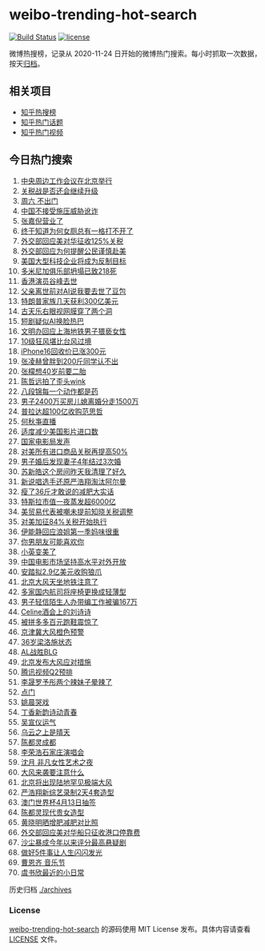 # weibo-trending-hot-search

[![Build Status](https://github.com/justjavac/weibo-trending-hot-search/workflows/ci/badge.svg?branch=master)](https://github.com/justjavac/weibo-trending-hot-search/actions)
[![license](https://img.shields.io/github/license/justjavac/weibo-trending-hot-search)](https://github.com/justjavac/weibo-trending-hot-search/blob/master/LICENSE)

微博热搜榜，记录从 2020-11-24 日开始的微博热门搜索。每小时抓取一次数据，按天[归档](./archives)。

## 相关项目

- [知乎热搜榜](https://github.com/justjavac/zhihu-trending-top-search)
- [知乎热门话题](https://github.com/justjavac/zhihu-trending-hot-questions)
- [知乎热门视频](https://github.com/justjavac/zhihu-trending-hot-video)

## 今日热门搜索

<!-- BEGIN -->
<!-- 最后更新时间 Fri Apr 11 2025 03:51:15 GMT+0800 (China Standard Time) -->

1. [中央周边工作会议在北京举行](https://s.weibo.com//weibo?q=%23%E4%B8%AD%E5%A4%AE%E5%91%A8%E8%BE%B9%E5%B7%A5%E4%BD%9C%E4%BC%9A%E8%AE%AE%E5%9C%A8%E5%8C%97%E4%BA%AC%E4%B8%BE%E8%A1%8C%23&Refer=new_time)
1. [关税战是否还会继续升级](https://s.weibo.com//weibo?q=%23%E5%85%B3%E7%A8%8E%E6%88%98%E6%98%AF%E5%90%A6%E8%BF%98%E4%BC%9A%E7%BB%A7%E7%BB%AD%E5%8D%87%E7%BA%A7%23&t=31&band_rank=23&Refer=top)
1. [周六 不出门](https://s.weibo.com//weibo?q=%E5%91%A8%E5%85%AD%20%E4%B8%8D%E5%87%BA%E9%97%A8&t=31&band_rank=1&Refer=top)
1. [中国不接受施压威胁讹诈](https://s.weibo.com//weibo?q=%23%E4%B8%AD%E5%9B%BD%E4%B8%8D%E6%8E%A5%E5%8F%97%E6%96%BD%E5%8E%8B%E5%A8%81%E8%83%81%E8%AE%B9%E8%AF%88%23&t=31&band_rank=3&Refer=top)
1. [张嘉倪营业了](https://s.weibo.com//weibo?q=%23%E5%BC%A0%E5%98%89%E5%80%AA%E8%90%A5%E4%B8%9A%E4%BA%86%23&t=31&band_rank=2&Refer=top)
1. [终于知道为何女厕总有一格打不开了](https://s.weibo.com//weibo?q=%23%E7%BB%88%E4%BA%8E%E7%9F%A5%E9%81%93%E4%B8%BA%E4%BD%95%E5%A5%B3%E5%8E%95%E6%80%BB%E6%9C%89%E4%B8%80%E6%A0%BC%E6%89%93%E4%B8%8D%E5%BC%80%E4%BA%86%23&t=31&band_rank=25&Refer=top)
1. [外交部回应美对华征收125%关税](https://s.weibo.com//weibo?q=%23%E5%A4%96%E4%BA%A4%E9%83%A8%E5%9B%9E%E5%BA%94%E7%BE%8E%E5%AF%B9%E5%8D%8E%E5%BE%81%E6%94%B6125%25%E5%85%B3%E7%A8%8E%23&t=31&band_rank=7&Refer=top)
1. [外交部回应为何提醒公民谨慎赴美](https://s.weibo.com//weibo?q=%23%E5%A4%96%E4%BA%A4%E9%83%A8%E5%9B%9E%E5%BA%94%E4%B8%BA%E4%BD%95%E6%8F%90%E9%86%92%E5%85%AC%E6%B0%91%E8%B0%A8%E6%85%8E%E8%B5%B4%E7%BE%8E%23&t=31&band_rank=35&Refer=top)
1. [美国大型科技企业将成为反制目标](https://s.weibo.com//weibo?q=%23%E7%BE%8E%E5%9B%BD%E5%A4%A7%E5%9E%8B%E7%A7%91%E6%8A%80%E4%BC%81%E4%B8%9A%E5%B0%86%E6%88%90%E4%B8%BA%E5%8F%8D%E5%88%B6%E7%9B%AE%E6%A0%87%23&t=31&band_rank=4&Refer=top)
1. [多米尼加俱乐部坍塌已致218死](https://s.weibo.com//weibo?q=%23%E5%A4%9A%E7%B1%B3%E5%B0%BC%E5%8A%A0%E4%BF%B1%E4%B9%90%E9%83%A8%E5%9D%8D%E5%A1%8C%E5%B7%B2%E8%87%B4218%E6%AD%BB%23&t=31&band_rank=49&Refer=top)
1. [香港演员谷峰去世](https://s.weibo.com//weibo?q=%23%E9%A6%99%E6%B8%AF%E6%BC%94%E5%91%98%E8%B0%B7%E5%B3%B0%E5%8E%BB%E4%B8%96%23&t=31&band_rank=10&Refer=top)
1. [父亲离世前对AI说我要去世了豆包](https://s.weibo.com//weibo?q=%23%E7%88%B6%E4%BA%B2%E7%A6%BB%E4%B8%96%E5%89%8D%E5%AF%B9AI%E8%AF%B4%E6%88%91%E8%A6%81%E5%8E%BB%E4%B8%96%E4%BA%86%E8%B1%86%E5%8C%85%23&t=31&band_rank=11&Refer=top)
1. [特朗普家族几天获利300亿美元](https://s.weibo.com//weibo?q=%23%E7%89%B9%E6%9C%97%E6%99%AE%E5%AE%B6%E6%97%8F%E5%87%A0%E5%A4%A9%E8%8E%B7%E5%88%A9300%E4%BA%BF%E7%BE%8E%E5%85%83%23&t=31&band_rank=12&Refer=top)
1. [古天乐右眼视网膜穿了两个洞](https://s.weibo.com//weibo?q=%23%E5%8F%A4%E5%A4%A9%E4%B9%90%E5%8F%B3%E7%9C%BC%E8%A7%86%E7%BD%91%E8%86%9C%E7%A9%BF%E4%BA%86%E4%B8%A4%E4%B8%AA%E6%B4%9E%23&t=31&band_rank=13&Refer=top)
1. [短剧疑似AI换脸热巴](https://s.weibo.com//weibo?q=%23%E7%9F%AD%E5%89%A7%E7%96%91%E4%BC%BCAI%E6%8D%A2%E8%84%B8%E7%83%AD%E5%B7%B4%23&t=31&band_rank=11&Refer=top)
1. [文明办回应上海地铁男子猥亵女性](https://s.weibo.com//weibo?q=%23%E6%96%87%E6%98%8E%E5%8A%9E%E5%9B%9E%E5%BA%94%E4%B8%8A%E6%B5%B7%E5%9C%B0%E9%93%81%E7%94%B7%E5%AD%90%E7%8C%A5%E4%BA%B5%E5%A5%B3%E6%80%A7%23&t=31&band_rank=13&Refer=top)
1. [10级狂风堪比台风过境](https://s.weibo.com//weibo?q=%2310%E7%BA%A7%E7%8B%82%E9%A3%8E%E5%A0%AA%E6%AF%94%E5%8F%B0%E9%A3%8E%E8%BF%87%E5%A2%83%23&t=31&band_rank=6&Refer=top)
1. [iPhone16回收价已涨300元](https://s.weibo.com//weibo?q=%23iPhone16%E5%9B%9E%E6%94%B6%E4%BB%B7%E5%B7%B2%E6%B6%A8300%E5%85%83%23&t=31&band_rank=16&Refer=top)
1. [张凌赫曾胖到200斤同学认不出](https://s.weibo.com//weibo?q=%23%E5%BC%A0%E5%87%8C%E8%B5%AB%E6%9B%BE%E8%83%96%E5%88%B0200%E6%96%A4%E5%90%8C%E5%AD%A6%E8%AE%A4%E4%B8%8D%E5%87%BA%23&t=31&band_rank=20&Refer=top)
1. [张檬想40岁前要二胎](https://s.weibo.com//weibo?q=%23%E5%BC%A0%E6%AA%AC%E6%83%B340%E5%B2%81%E5%89%8D%E8%A6%81%E4%BA%8C%E8%83%8E%23&t=31&band_rank=14&Refer=top)
1. [陈哲远拍了歪头wink](https://s.weibo.com//weibo?q=%E9%99%88%E5%93%B2%E8%BF%9C%E6%8B%8D%E4%BA%86%E6%AD%AA%E5%A4%B4wink&t=31&band_rank=42&Refer=top)
1. [八段锦每一个动作都是药](https://s.weibo.com//weibo?q=%23%E5%85%AB%E6%AE%B5%E9%94%A6%E6%AF%8F%E4%B8%80%E4%B8%AA%E5%8A%A8%E4%BD%9C%E9%83%BD%E6%98%AF%E8%8D%AF%23&t=31&band_rank=22&Refer=top)
1. [男子2400万买房儿媳离婚分走1500万](https://s.weibo.com//weibo?q=%23%E7%94%B7%E5%AD%902400%E4%B8%87%E4%B9%B0%E6%88%BF%E5%84%BF%E5%AA%B3%E7%A6%BB%E5%A9%9A%E5%88%86%E8%B5%B01500%E4%B8%87%23&t=31&band_rank=31&Refer=top)
1. [普拉达超100亿收购范思哲](https://s.weibo.com//weibo?q=%23%E6%99%AE%E6%8B%89%E8%BE%BE%E8%B6%85100%E4%BA%BF%E6%94%B6%E8%B4%AD%E8%8C%83%E6%80%9D%E5%93%B2%23&t=31&band_rank=31&Refer=top)
1. [何秋亊直播](https://s.weibo.com//weibo?q=%E4%BD%95%E7%A7%8B%E4%BA%8A%E7%9B%B4%E6%92%AD&t=31&band_rank=15&Refer=top)
1. [适度减少美国影片进口数](https://s.weibo.com//weibo?q=%23%E9%80%82%E5%BA%A6%E5%87%8F%E5%B0%91%E7%BE%8E%E5%9B%BD%E5%BD%B1%E7%89%87%E8%BF%9B%E5%8F%A3%E6%95%B0%23&t=31&band_rank=34&Refer=top)
1. [国家电影局发声](https://s.weibo.com//weibo?q=%23%E5%9B%BD%E5%AE%B6%E7%94%B5%E5%BD%B1%E5%B1%80%E5%8F%91%E5%A3%B0%23&t=31&band_rank=5&Refer=top)
1. [对美所有进口商品关税再提高50%](https://s.weibo.com//weibo?q=%23%E5%AF%B9%E7%BE%8E%E6%89%80%E6%9C%89%E8%BF%9B%E5%8F%A3%E5%95%86%E5%93%81%E5%85%B3%E7%A8%8E%E5%86%8D%E6%8F%90%E9%AB%9850%25%23&t=31&band_rank=9&Refer=top)
1. [男子婚后发现妻子4年结过3次婚](https://s.weibo.com//weibo?q=%23%E7%94%B7%E5%AD%90%E5%A9%9A%E5%90%8E%E5%8F%91%E7%8E%B0%E5%A6%BB%E5%AD%904%E5%B9%B4%E7%BB%93%E8%BF%873%E6%AC%A1%E5%A9%9A%23&t=31&band_rank=40&Refer=top)
1. [苏新皓这个房间昨天我清理了好久](https://s.weibo.com//weibo?q=%23%E8%8B%8F%E6%96%B0%E7%9A%93%E8%BF%99%E4%B8%AA%E6%88%BF%E9%97%B4%E6%98%A8%E5%A4%A9%E6%88%91%E6%B8%85%E7%90%86%E4%BA%86%E5%A5%BD%E4%B9%85%23&t=31&band_rank=42&Refer=top)
1. [新说唱选手还原严浩翔淘汰阿尔曼](https://s.weibo.com//weibo?q=%23%E6%96%B0%E8%AF%B4%E5%94%B1%E9%80%89%E6%89%8B%E8%BF%98%E5%8E%9F%E4%B8%A5%E6%B5%A9%E7%BF%94%E6%B7%98%E6%B1%B0%E9%98%BF%E5%B0%94%E6%9B%BC%23&t=31&band_rank=18&Refer=top)
1. [瘦了36斤才敢说的减肥大实话](https://s.weibo.com//weibo?q=%E7%98%A6%E4%BA%8636%E6%96%A4%E6%89%8D%E6%95%A2%E8%AF%B4%E7%9A%84%E5%87%8F%E8%82%A5%E5%A4%A7%E5%AE%9E%E8%AF%9D&t=31&band_rank=21&Refer=top)
1. [特斯拉市值一夜蒸发超6000亿](https://s.weibo.com//weibo?q=%23%E7%89%B9%E6%96%AF%E6%8B%89%E5%B8%82%E5%80%BC%E4%B8%80%E5%A4%9C%E8%92%B8%E5%8F%91%E8%B6%856000%E4%BA%BF%23&t=31&band_rank=32&Refer=top)
1. [美贸易代表被嘲未提前知晓关税调整](https://s.weibo.com//weibo?q=%23%E7%BE%8E%E8%B4%B8%E6%98%93%E4%BB%A3%E8%A1%A8%E8%A2%AB%E5%98%B2%E6%9C%AA%E6%8F%90%E5%89%8D%E7%9F%A5%E6%99%93%E5%85%B3%E7%A8%8E%E8%B0%83%E6%95%B4%23&t=31&band_rank=41&Refer=top)
1. [对美加征84%关税开始执行](https://s.weibo.com//weibo?q=%23%E5%AF%B9%E7%BE%8E%E5%8A%A0%E5%BE%8184%25%E5%85%B3%E7%A8%8E%E5%BC%80%E5%A7%8B%E6%89%A7%E8%A1%8C%23&t=31&band_rank=37&Refer=top)
1. [伊能静回应浪姐第一季妈味很重](https://s.weibo.com//weibo?q=%23%E4%BC%8A%E8%83%BD%E9%9D%99%E5%9B%9E%E5%BA%94%E6%B5%AA%E5%A7%90%E7%AC%AC%E4%B8%80%E5%AD%A3%E5%A6%88%E5%91%B3%E5%BE%88%E9%87%8D%23&t=31&band_rank=28&Refer=top)
1. [你男朋友可能喜欢你](https://s.weibo.com//weibo?q=%E4%BD%A0%E7%94%B7%E6%9C%8B%E5%8F%8B%E5%8F%AF%E8%83%BD%E5%96%9C%E6%AC%A2%E4%BD%A0&t=31&band_rank=39&Refer=top)
1. [小英变美了](https://s.weibo.com//weibo?q=%23%E5%B0%8F%E8%8B%B1%E5%8F%98%E7%BE%8E%E4%BA%86%23&t=31&band_rank=26&Refer=top)
1. [中国电影市场坚持高水平对外开放](https://s.weibo.com//weibo?q=%23%E4%B8%AD%E5%9B%BD%E7%94%B5%E5%BD%B1%E5%B8%82%E5%9C%BA%E5%9D%9A%E6%8C%81%E9%AB%98%E6%B0%B4%E5%B9%B3%E5%AF%B9%E5%A4%96%E5%BC%80%E6%94%BE%23&t=31&band_rank=29&Refer=top)
1. [安踏拟2.9亿美元收购狼爪](https://s.weibo.com//weibo?q=%23%E5%AE%89%E8%B8%8F%E6%8B%9F2.9%E4%BA%BF%E7%BE%8E%E5%85%83%E6%94%B6%E8%B4%AD%E7%8B%BC%E7%88%AA%23&t=31&band_rank=36&Refer=top)
1. [北京大风天坐地铁注意了](https://s.weibo.com//weibo?q=%23%E5%8C%97%E4%BA%AC%E5%A4%A7%E9%A3%8E%E5%A4%A9%E5%9D%90%E5%9C%B0%E9%93%81%E6%B3%A8%E6%84%8F%E4%BA%86%23&t=31&band_rank=8&Refer=top)
1. [多家国内航司将座椅更换成轻薄型](https://s.weibo.com//weibo?q=%23%E5%A4%9A%E5%AE%B6%E5%9B%BD%E5%86%85%E8%88%AA%E5%8F%B8%E5%B0%86%E5%BA%A7%E6%A4%85%E6%9B%B4%E6%8D%A2%E6%88%90%E8%BD%BB%E8%96%84%E5%9E%8B%23&t=31&band_rank=27&Refer=top)
1. [男子轻信陌生人办带编工作被骗167万](https://s.weibo.com//weibo?q=%23%E7%94%B7%E5%AD%90%E8%BD%BB%E4%BF%A1%E9%99%8C%E7%94%9F%E4%BA%BA%E5%8A%9E%E5%B8%A6%E7%BC%96%E5%B7%A5%E4%BD%9C%E8%A2%AB%E9%AA%97167%E4%B8%87%23&t=31&band_rank=28&Refer=top)
1. [Celine酒会上的刘诗诗](https://s.weibo.com//weibo?q=%23Celine%E9%85%92%E4%BC%9A%E4%B8%8A%E7%9A%84%E5%88%98%E8%AF%97%E8%AF%97%23&t=31&band_rank=33&Refer=top)
1. [被拼多多百元跑鞋震惊了](https://s.weibo.com//weibo?q=%23%E8%A2%AB%E6%8B%BC%E5%A4%9A%E5%A4%9A%E7%99%BE%E5%85%83%E8%B7%91%E9%9E%8B%E9%9C%87%E6%83%8A%E4%BA%86%23&t=31&band_rank=45&Refer=top)
1. [京津冀大风橙色预警](https://s.weibo.com//weibo?q=%23%E4%BA%AC%E6%B4%A5%E5%86%80%E5%A4%A7%E9%A3%8E%E6%A9%99%E8%89%B2%E9%A2%84%E8%AD%A6%23&t=31&band_rank=10&Refer=top)
1. [36岁梁洛施状态](https://s.weibo.com//weibo?q=36%E5%B2%81%E6%A2%81%E6%B4%9B%E6%96%BD%E7%8A%B6%E6%80%81&t=31&band_rank=46&Refer=top)
1. [AL战胜BLG](https://s.weibo.com//weibo?q=%23AL%E6%88%98%E8%83%9CBLG%23&t=31&band_rank=48&Refer=top)
1. [北京发布大风应对措施](https://s.weibo.com//weibo?q=%23%E5%8C%97%E4%BA%AC%E5%8F%91%E5%B8%83%E5%A4%A7%E9%A3%8E%E5%BA%94%E5%AF%B9%E6%8E%AA%E6%96%BD%23&t=31&band_rank=17&Refer=top)
1. [腾讯视频Q2预排](https://s.weibo.com//weibo?q=%23%E8%85%BE%E8%AE%AF%E8%A7%86%E9%A2%91Q2%E9%A2%84%E6%8E%92%23&t=31&band_rank=49&Refer=top)
1. [李晟罗予彤两个辣妹子晕辣了](https://s.weibo.com//weibo?q=%E6%9D%8E%E6%99%9F%E7%BD%97%E4%BA%88%E5%BD%A4%E4%B8%A4%E4%B8%AA%E8%BE%A3%E5%A6%B9%E5%AD%90%E6%99%95%E8%BE%A3%E4%BA%86&t=31&band_rank=28&Refer=top)
1. [点门](https://s.weibo.com//weibo?q=%E7%82%B9%E9%97%A8&t=31&band_rank=46&Refer=top)
1. [姚晨哭戏](https://s.weibo.com//weibo?q=%E5%A7%9A%E6%99%A8%E5%93%AD%E6%88%8F&t=31&band_rank=48&Refer=top)
1. [丁香新韵诗动青春](https://s.weibo.com//weibo?q=%23%E4%B8%81%E9%A6%99%E6%96%B0%E9%9F%B5%E8%AF%97%E5%8A%A8%E9%9D%92%E6%98%A5%23&t=31&band_rank=49&Refer=top)
1. [吴宣仪运气](https://s.weibo.com//weibo?q=%E5%90%B4%E5%AE%A3%E4%BB%AA%E8%BF%90%E6%B0%94&t=31&band_rank=24&Refer=top)
1. [乌云之上是晴天](https://s.weibo.com//weibo?q=%E4%B9%8C%E4%BA%91%E4%B9%8B%E4%B8%8A%E6%98%AF%E6%99%B4%E5%A4%A9&t=31&band_rank=50&Refer=top)
1. [陈都灵成都](https://s.weibo.com//weibo?q=%E9%99%88%E9%83%BD%E7%81%B5%E6%88%90%E9%83%BD&t=31&band_rank=49&Refer=top)
1. [李荣浩石家庄演唱会](https://s.weibo.com//weibo?q=%E6%9D%8E%E8%8D%A3%E6%B5%A9%E7%9F%B3%E5%AE%B6%E5%BA%84%E6%BC%94%E5%94%B1%E4%BC%9A&t=31&band_rank=19&Refer=top)
1. [沈月 非凡女性艺术之夜](https://s.weibo.com//weibo?q=%E6%B2%88%E6%9C%88%20%E9%9D%9E%E5%87%A1%E5%A5%B3%E6%80%A7%E8%89%BA%E6%9C%AF%E4%B9%8B%E5%A4%9C&t=31&band_rank=32&Refer=top)
1. [大风来袭要注意什么](https://s.weibo.com//weibo?q=%23%E5%A4%A7%E9%A3%8E%E6%9D%A5%E8%A2%AD%E8%A6%81%E6%B3%A8%E6%84%8F%E4%BB%80%E4%B9%88%23&t=31&band_rank=44&Refer=top)
1. [北京将出现陆地罕见极端大风](https://s.weibo.com//weibo?q=%23%E5%8C%97%E4%BA%AC%E5%B0%86%E5%87%BA%E7%8E%B0%E9%99%86%E5%9C%B0%E7%BD%95%E8%A7%81%E6%9E%81%E7%AB%AF%E5%A4%A7%E9%A3%8E%23&t=31&band_rank=46&Refer=top)
1. [严浩翔新综艺录制2天4套造型](https://s.weibo.com//weibo?q=%23%E4%B8%A5%E6%B5%A9%E7%BF%94%E6%96%B0%E7%BB%BC%E8%89%BA%E5%BD%95%E5%88%B62%E5%A4%A94%E5%A5%97%E9%80%A0%E5%9E%8B%23&t=31&band_rank=46&Refer=top)
1. [澳门世界杯4月13日抽签](https://s.weibo.com//weibo?q=%23%E6%BE%B3%E9%97%A8%E4%B8%96%E7%95%8C%E6%9D%AF4%E6%9C%8813%E6%97%A5%E6%8A%BD%E7%AD%BE%23&t=31&band_rank=35&Refer=top)
1. [陈都灵现代贵女造型](https://s.weibo.com//weibo?q=%23%E9%99%88%E9%83%BD%E7%81%B5%E7%8E%B0%E4%BB%A3%E8%B4%B5%E5%A5%B3%E9%80%A0%E5%9E%8B%23&t=31&band_rank=44&Refer=top)
1. [黄晓明晒增肥减肥对比照](https://s.weibo.com//weibo?q=%23%E9%BB%84%E6%99%93%E6%98%8E%E6%99%92%E5%A2%9E%E8%82%A5%E5%87%8F%E8%82%A5%E5%AF%B9%E6%AF%94%E7%85%A7%23&t=31&band_rank=38&Refer=top)
1. [外交部回应美对华船只征收港口停靠费](https://s.weibo.com//weibo?q=%23%E5%A4%96%E4%BA%A4%E9%83%A8%E5%9B%9E%E5%BA%94%E7%BE%8E%E5%AF%B9%E5%8D%8E%E8%88%B9%E5%8F%AA%E5%BE%81%E6%94%B6%E6%B8%AF%E5%8F%A3%E5%81%9C%E9%9D%A0%E8%B4%B9%23&t=31&band_rank=47&Refer=top)
1. [沙尘暴成今年以来评分最高悬疑剧](https://s.weibo.com//weibo?q=%23%E6%B2%99%E5%B0%98%E6%9A%B4%E6%88%90%E4%BB%8A%E5%B9%B4%E4%BB%A5%E6%9D%A5%E8%AF%84%E5%88%86%E6%9C%80%E9%AB%98%E6%82%AC%E7%96%91%E5%89%A7%23&t=31&band_rank=30&Refer=top)
1. [做好5件事让人生闪闪发光](https://s.weibo.com//weibo?q=%23%E5%81%9A%E5%A5%BD5%E4%BB%B6%E4%BA%8B%E8%AE%A9%E4%BA%BA%E7%94%9F%E9%97%AA%E9%97%AA%E5%8F%91%E5%85%89%23&t=31&band_rank=43&Refer=top)
1. [曹恩齐 音乐节](https://s.weibo.com//weibo?q=%E6%9B%B9%E6%81%A9%E9%BD%90%20%E9%9F%B3%E4%B9%90%E8%8A%82&t=31&band_rank=48&Refer=top)
1. [虞书欣最近的小日常](https://s.weibo.com//weibo?q=%23%E8%99%9E%E4%B9%A6%E6%AC%A3%E6%9C%80%E8%BF%91%E7%9A%84%E5%B0%8F%E6%97%A5%E5%B8%B8%23&t=31&band_rank=50&Refer=top)

<!-- END -->

历史归档 [./archives](./archives)

### License

[weibo-trending-hot-search](https://github.com/justjavac/weibo-trending-hot-search) 的源码使用 MIT License
发布。具体内容请查看 [LICENSE](./LICENSE) 文件。

